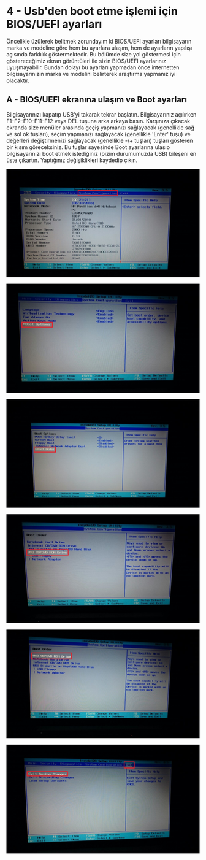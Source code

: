 # 4 - Usb'den boot etme işlemi için BIOS/UEFI ayarları

Öncelikle üzülerek belitmek zorundayım ki BIOS/UEFI ayarları bilgisayarın marka ve modeline göre hem bu ayarlara ulaşım, hem de ayarların yapılışı açısında farklılık göstermektedir. Bu bölümde size yol göstermesi için göstereceğimiz ekran görüntüleri ile sizin BIOS/UEFI ayarlarınız uyuşmayabilir. Bundan dolayı bu ayarları yapmadan önce internetten bilgisayarınızın marka ve modelini belirterek araştırma yapmanız iyi olacaktır.

## A - BIOS/UEFI ekranına ulaşım ve Boot ayarları

Bilgisayarınızı kapatıp USB'yi takarak tekrar başlatın. Bilgisayarınız açılırken F1-F2-F10-F11-F12 veya DEL tuşuna arka arkaya basın. Karşınıza çıkacak ekranda size menüler arasında geçiş yapmanızı sağlayacak (genellikle sağ ve sol ok tuşları), seçim yapmanızı sağlayacak (genellikle 'Enter' tuşu) ve değerleri değiştirmenizi sağlayacak (genellikle -/+ tuşları) tuşları gösteren bir kısım göreceksiniz. Bu tuşlar sayesinde Boot ayarlarına ulaşıp bilgisayarınızı boot etmek istediğiniz (bizim durumumuzda USB) bileşeni en üste çıkartın. Yaptığınız değişiklikleri kaydedip çıkın.

![bios](https://raw.githubusercontent.com/DoraUzunsoy/Step-by-step/master/level4/1.jpeg)

![system](https://raw.githubusercontent.com/DoraUzunsoy/Step-by-step/master/level4/2.jpeg)

![order](https://raw.githubusercontent.com/DoraUzunsoy/Step-by-step/master/level4/3.jpeg)

![seçim](https://raw.githubusercontent.com/DoraUzunsoy/Step-by-step/master/level4/4.jpeg)

![üst](https://raw.githubusercontent.com/DoraUzunsoy/Step-by-step/master/level4/5.jpeg)

![çık](https://raw.githubusercontent.com/DoraUzunsoy/Step-by-step/master/level4/6.jpeg)



